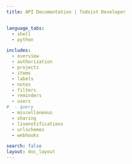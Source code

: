 ```yaml
---
title: API Documentation | Todoist Developer


language_tabs:
  - shell
  - python

includes:
  - overview
  - authorization
  - projects
  - items
  - labels
  - notes
  - filters
  - reminders
  - users
#  - query
  - miscellaneous
  - sharing
  - livenotifications
  - urlschemes
  - webhooks

search: false
layout: doc_layout
---
```


<!--

The MIT License (MIT)

Copyright (c) 2014-2015 Doist

Permission is hereby granted, free of charge, to any person obtaining a copy
of this software and associated documentation files (the "Software"), to deal
in the Software without restriction, including without limitation the rights
to use, copy, modify, merge, publish, distribute, sublicense, and/or sell
copies of the Software, and to permit persons to whom the Software is
furnished to do so, subject to the following conditions:

The above copyright notice and this permission notice shall be included in all
copies or substantial portions of the Software.

THE SOFTWARE IS PROVIDED "AS IS", WITHOUT WARRANTY OF ANY KIND, EXPRESS OR
IMPLIED, INCLUDING BUT NOT LIMITED TO THE WARRANTIES OF MERCHANTABILITY,
FITNESS FOR A PARTICULAR PURPOSE AND NONINFRINGEMENT. IN NO EVENT SHALL THE
AUTHORS OR COPYRIGHT HOLDERS BE LIABLE FOR ANY CLAIM, DAMAGES OR OTHER
LIABILITY, WHETHER IN AN ACTION OF CONTRACT, TORT OR OTHERWISE, ARISING FROM,
OUT OF OR IN CONNECTION WITH THE SOFTWARE OR THE USE OR OTHER DEALINGS IN THE
SOFTWARE.

--> 
